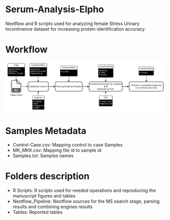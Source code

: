 # Serum-Analysis-Elpho
Nextflow and R scripts used for analyzing female Stress Urinary Incontinence dataset for increasing protein identification accuracy.
# Workflow
![GitHub Logo](pipline-final.png)
# Samples Metadata
* Control-Case.csv: Mapping control to case Samples 
* MK_MKK.csv: Mapping file id to sample id
* Samples.txt: Samples names
# Folders description
* R Scripts: R scripts used for needed operations and reproducing the manuscript figures and tables
* Nextflow_Pipeline: Nextflow sources for the MS search stage, parsing results and combining engines results 
* Tables: Reported tables
